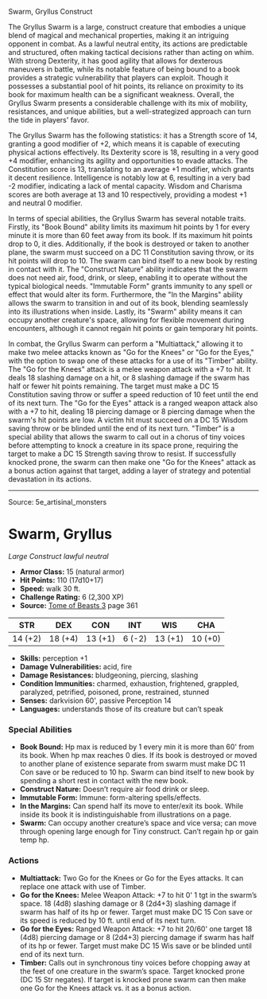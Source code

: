 <MonsterName/>Swarm, Gryllus</MonsterName>
<CreatureType/>Construct</CreatureType>

<summary>The Gryllus Swarm is a large, construct creature that embodies a unique blend of magical and mechanical properties, making it an intriguing opponent in combat. As a lawful neutral entity, its actions are predictable and structured, often making tactical decisions rather than acting on whim. With strong Dexterity, it has good agility that allows for dexterous maneuvers in battle, while its notable feature of being bound to a book provides a strategic vulnerability that players can exploit. Though it possesses a substantial pool of hit points, its reliance on proximity to its book for maximum health can be a significant weakness. Overall, the Gryllus Swarm presents a considerable challenge with its mix of mobility, resistances, and unique abilities, but a well-strategized approach can turn the tide in players' favor.</summary>

<detail>

The Gryllus Swarm has the following statistics: it has a Strength score of 14, granting a good modifier of +2, which means it is capable of executing physical actions effectively. Its Dexterity score is 18, resulting in a very good +4 modifier, enhancing its agility and opportunities to evade attacks. The Constitution score is 13, translating to an average +1 modifier, which grants it decent resilience. Intelligence is notably low at 6, resulting in a very bad -2 modifier, indicating a lack of mental capacity. Wisdom and Charisma scores are both average at 13 and 10 respectively, providing a modest +1 and neutral 0 modifier.

In terms of special abilities, the Gryllus Swarm has several notable traits. Firstly, its "Book Bound" ability limits its maximum hit points by 1 for every minute it is more than 60 feet away from its book. If its maximum hit points drop to 0, it dies. Additionally, if the book is destroyed or taken to another plane, the swarm must succeed on a DC 11 Constitution saving throw, or its hit points will drop to 10. The swarm can bind itself to a new book by resting in contact with it. The "Construct Nature" ability indicates that the swarm does not need air, food, drink, or sleep, enabling it to operate without the typical biological needs. "Immutable Form" grants immunity to any spell or effect that would alter its form. Furthermore, the "In the Margins" ability allows the swarm to transition in and out of its book, blending seamlessly into its illustrations when inside. Lastly, its "Swarm" ability means it can occupy another creature's space, allowing for flexible movement during encounters, although it cannot regain hit points or gain temporary hit points.

In combat, the Gryllus Swarm can perform a "Multiattack," allowing it to make two melee attacks known as "Go for the Knees" or "Go for the Eyes," with the option to swap one of these attacks for a use of its "Timber" ability. The "Go for the Knees" attack is a melee weapon attack with a +7 to hit. It deals 18 slashing damage on a hit, or 8 slashing damage if the swarm has half or fewer hit points remaining. The target must make a DC 15 Constitution saving throw or suffer a speed reduction of 10 feet until the end of its next turn. The "Go for the Eyes" attack is a ranged weapon attack also with a +7 to hit, dealing 18 piercing damage or 8 piercing damage when the swarm's hit points are low. A victim hit must succeed on a DC 15 Wisdom saving throw or be blinded until the end of its next turn. "Timber" is a special ability that allows the swarm to call out in a chorus of tiny voices before attempting to knock a creature in its space prone, requiring the target to make a DC 15 Strength saving throw to resist. If successfully knocked prone, the swarm can then make one "Go for the Knees" attack as a bonus action against that target, adding a layer of strategy and potential devastation in its actions.</detail>



---

Source: 5e_artisinal_monsters

# Swarm, Gryllus

*Large* *Construct* *lawful neutral*

- **Armor Class:** 15 (natural armor)
- **Hit Points:** 110 (17d10+17)
- **Speed:** walk 30 ft.
- **Challenge Rating:** 6 (2,300 XP)
- **Source:** [Tome of Beasts 3](https://koboldpress.com/kpstore/product/tome-of-beasts-3-for-5th-edition/) page 361

| STR | DEX | CON | INT | WIS | CHA |
| --- | --- | --- | --- | --- | --- |
| 14 (+2) | 18 (+4) | 13 (+1) | 6 (-2) | 13 (+1) | 10 (+0) |

- **Skills:** perception +1
- **Damage Vulnerabilities:** acid, fire
- **Damage Resistances:** bludgeoning, piercing, slashing
- **Condition Immunities:** charmed, exhaustion, frightened, grappled, paralyzed, petrified, poisoned, prone, restrained, stunned 
- **Senses:** darkvision 60', passive Perception 14
- **Languages:** understands those of its creature but can’t speak

### Special Abilities

- **Book Bound:** Hp max is reduced by 1 every min it is more than 60' from its book. When hp max reaches 0 dies. If its book is destroyed or moved to another plane of existence separate from swarm must make DC 11 Con save or be reduced to 10 hp. Swarm can bind itself to new book by spending a short rest in contact with the new book.
- **Construct Nature:** Doesn’t require air food drink or sleep.
- **Immutable Form:** Immune: form-altering spells/effects.
- **In the Margins:** Can spend half its move to enter/exit its book. While inside its book it is indistinguishable from illustrations on a page.
- **Swarm:** Can occupy another creature’s space and vice versa; can move through opening large enough for Tiny construct. Can’t regain hp or gain temp hp.

### Actions

- **Multiattack:** Two Go for the Knees or Go for the Eyes attacks. It can replace one attack with use of Timber.
- **Go for the Knees:** Melee Weapon Attack: +7 to hit 0' 1 tgt in the swarm’s space. 18 (4d8) slashing damage or 8 (2d4+3) slashing damage if swarm has half of its hp or fewer. Target must make DC 15 Con save or its speed is reduced by 10 ft. until end of its next turn.
- **Go for the Eyes:** Ranged Weapon Attack: +7 to hit 20/60' one target 18 (4d8) piercing damage or 8 (2d4+3) piercing damage if swarm has half of its hp or fewer. Target must make DC 15 Wis save or be blinded until end of its next turn.
- **Timber:** Calls out in synchronous tiny voices before chopping away at the feet of one creature in the swarm’s space. Target knocked prone (DC 15 Str negates). If target is knocked prone swarm can then make one Go for the Knees attack vs. it as a bonus action.




